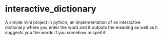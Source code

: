 # interactive_dictionary
A simple mini project in python, an implementation of an interactive dictionary where you enter the word and it outputs the meaning
as well as it suggests you the words if you somehow mispell it.
